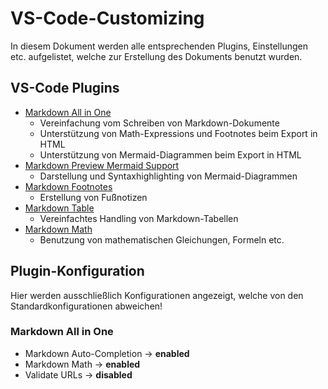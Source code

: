 # VS-Code-Customizing

In diesem Dokument werden alle entsprechenden Plugins, Einstellungen etc. aufgelistet, welche zur Erstellung des Dokuments benutzt wurden.

## VS-Code Plugins

- [Markdown All in One](https://marketplace.visualstudio.com/items?itemName=yzhang.markdown-all-in-one)
  - Vereinfachung vom Schreiben von Markdown-Dokumente
  - Unterstützung von Math-Expressions und Footnotes beim Export in HTML
  - Unterstützung von Mermaid-Diagrammen beim Export in HTML
- [Markdown Preview Mermaid Support](https://marketplace.visualstudio.com/items?itemName=bierner.markdown-mermaid)
  - Darstellung und Syntaxhighlighting von Mermaid-Diagrammen
- [Markdown Footnotes](https://marketplace.visualstudio.com/items?itemName=bierner.markdown-footnotes)
  - Erstellung von Fußnotizen
- [Markdown Table](https://marketplace.visualstudio.com/items?itemName=TakumiI.markdowntable)
  - Vereinfachtes Handling von Markdown-Tabellen
- [Markdown Math](https://marketplace.visualstudio.com/items?itemName=goessner.mdmath)
  - Benutzung von mathematischen Gleichungen, Formeln etc.

## Plugin-Konfiguration

Hier werden ausschließlich Konfigurationen angezeigt, welche von den Standardkonfigurationen abweichen!

### Markdown All in One

- Markdown Auto-Completion → **enabled**
- Markdown Math → **enabled**
- Validate URLs → **disabled**